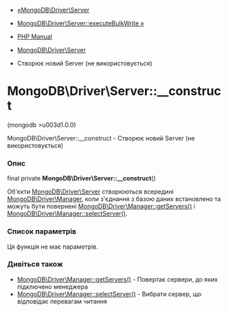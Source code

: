 - [«MongoDB\Driver\Server](class.mongodb-driver-server.md)
- [MongoDB\Driver\Server::executeBulkWrite
»](mongodb-driver-server.executebulkwrite.md)

- [PHP Manual](index.md)
- [MongoDB\Driver\Server](class.mongodb-driver-server.md)
- Створює новий Server (не використовується)

# MongoDB\Driver\Server::\_\_construct

(mongodb \>u003d1.0.0)

MongoDB\Driver\Server::\_\_construct - Створює новий Server (не
використовується)

### Опис

final private **MongoDB\Driver\Server::\_\_construct**()

Об'єкти [MongoDB\Driver\Server](class.mongodb-driver-server.md)
створюються всередині
[MongoDB\Driver\Manager](class.mongodb-driver-manager.md), коли
з'єднання з базою даних встановлено та можуть бути повернені
[MongoDB\Driver\Manager::getServers()](mongodb-driver-manager.getservers.md)
і
[MongoDB\Driver\Manager::selectServer()](mongodb-driver-manager.selectserver.md).

### Список параметрів

Ця функція не має параметрів.

### Дивіться також

- [MongoDB\Driver\Manager::getServers()](mongodb-driver-manager.getservers.md) -
Повертає сервери, до яких підключено менеджера
- [MongoDB\Driver\Manager::selectServer()](mongodb-driver-manager.selectserver.md) -
Вибрати сервер, що відповідає перевагам читання
